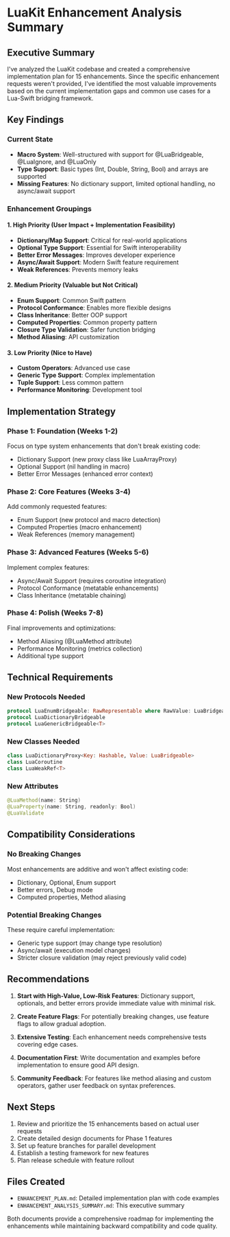 # LuaKit Enhancement Analysis Summary

## Executive Summary

I've analyzed the LuaKit codebase and created a comprehensive implementation plan for 15 enhancements. Since the specific enhancement requests weren't provided, I've identified the most valuable improvements based on the current implementation gaps and common use cases for a Lua-Swift bridging framework.

## Key Findings

### Current State
- **Macro System**: Well-structured with support for @LuaBridgeable, @LuaIgnore, and @LuaOnly
- **Type Support**: Basic types (Int, Double, String, Bool) and arrays are supported
- **Missing Features**: No dictionary support, limited optional handling, no async/await support

### Enhancement Groupings

#### 1. High Priority (User Impact + Implementation Feasibility)
- **Dictionary/Map Support**: Critical for real-world applications
- **Optional Type Support**: Essential for Swift interoperability
- **Better Error Messages**: Improves developer experience
- **Async/Await Support**: Modern Swift feature requirement
- **Weak References**: Prevents memory leaks

#### 2. Medium Priority (Valuable but Not Critical)
- **Enum Support**: Common Swift pattern
- **Protocol Conformance**: Enables more flexible designs
- **Class Inheritance**: Better OOP support
- **Computed Properties**: Common property pattern
- **Closure Type Validation**: Safer function bridging
- **Method Aliasing**: API customization

#### 3. Low Priority (Nice to Have)
- **Custom Operators**: Advanced use case
- **Generic Type Support**: Complex implementation
- **Tuple Support**: Less common pattern
- **Performance Monitoring**: Development tool

## Implementation Strategy

### Phase 1: Foundation (Weeks 1-2)
Focus on type system enhancements that don't break existing code:
- Dictionary Support (new proxy class like LuaArrayProxy)
- Optional Support (nil handling in macro)
- Better Error Messages (enhanced error context)

### Phase 2: Core Features (Weeks 3-4)
Add commonly requested features:
- Enum Support (new protocol and macro detection)
- Computed Properties (macro enhancement)
- Weak References (memory management)

### Phase 3: Advanced Features (Weeks 5-6)
Implement complex features:
- Async/Await Support (requires coroutine integration)
- Protocol Conformance (metatable enhancements)
- Class Inheritance (metatable chaining)

### Phase 4: Polish (Weeks 7-8)
Final improvements and optimizations:
- Method Aliasing (@LuaMethod attribute)
- Performance Monitoring (metrics collection)
- Additional type support

## Technical Requirements

### New Protocols Needed
```swift
protocol LuaEnumBridgeable: RawRepresentable where RawValue: LuaBridgeable
protocol LuaDictionaryBridgeable
protocol LuaGenericBridgeable<T>
```

### New Classes Needed
```swift
class LuaDictionaryProxy<Key: Hashable, Value: LuaBridgeable>
class LuaCoroutine
class LuaWeakRef<T>
```

### New Attributes
```swift
@LuaMethod(name: String)
@LuaProperty(name: String, readonly: Bool)
@LuaValidate
```

## Compatibility Considerations

### No Breaking Changes
Most enhancements are additive and won't affect existing code:
- Dictionary, Optional, Enum support
- Better errors, Debug mode
- Computed properties, Method aliasing

### Potential Breaking Changes
These require careful implementation:
- Generic type support (may change type resolution)
- Async/await (execution model changes)
- Stricter closure validation (may reject previously valid code)

## Recommendations

1. **Start with High-Value, Low-Risk Features**: Dictionary support, optionals, and better errors provide immediate value with minimal risk.

2. **Create Feature Flags**: For potentially breaking changes, use feature flags to allow gradual adoption.

3. **Extensive Testing**: Each enhancement needs comprehensive tests covering edge cases.

4. **Documentation First**: Write documentation and examples before implementation to ensure good API design.

5. **Community Feedback**: For features like method aliasing and custom operators, gather user feedback on syntax preferences.

## Next Steps

1. Review and prioritize the 15 enhancements based on actual user requests
2. Create detailed design documents for Phase 1 features
3. Set up feature branches for parallel development
4. Establish a testing framework for new features
5. Plan release schedule with feature rollout

## Files Created

- `ENHANCEMENT_PLAN.md`: Detailed implementation plan with code examples
- `ENHANCEMENT_ANALYSIS_SUMMARY.md`: This executive summary

Both documents provide a comprehensive roadmap for implementing the enhancements while maintaining backward compatibility and code quality.